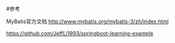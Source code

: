 #参考

MyBatis官方文档
http://www.mybatis.org/mybatis-3/zh/index.html

https://github.com/JeffLi1993/springboot-learning-example